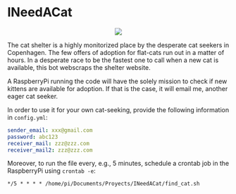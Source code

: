 # INeedACat
<p align="center">
  <img src="https://kattens-vaern.dk/sites/all/themes/kattensvaern/images/logo.png" />
</p>
The cat shelter is a highly monitorized place by the desperate cat seekers in Copenhagen. The few offers of adoption for flat-cats run out in a matter of hours.
In a desperate race to be the fastest one to call when a new cat is available, this bot webscraps the shelter website.

A RaspberryPi running the code will have the solely mission to check if new kittens are available for adoption. If that is the case, it will email me, another eager cat seeker.

In order to use it for your own cat-seeking, provide the following information in `config.yml`:
```yaml
sender_email: xxx@gmail.com
password: abc123
receiver_mail: zzz@zzz.com
receiver_mail2: zzz@zzz.com
```

Moreover, to run the file every, e.g., 5 minutes, schedule a crontab job in the RaspberryPi using `crontab -e`:
```
*/5 * * * * /home/pi/Documents/Proyects/INeedACat/find_cat.sh
```
